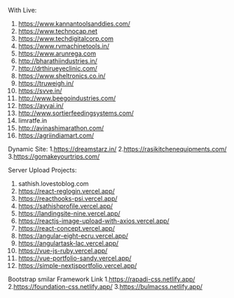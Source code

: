 With Live:

1) https://www.kannantoolsanddies.com/
2) https://www.technocap.net
3) https://www.techdigitalcorp.com
4) https://www.rvmachinetools.in/
5) https://www.arunrega.com
6) http://bharathiindustries.in/
7) http://drthirueyeclinic.com/
8) https://www.sheltronics.co.in/
9) https://truweigh.in/
10) https://svve.in/
11) http://www.beegoindustries.com/
12) https://ayyai.in/
13) http://www.sortierfeedingsystems.com/
14) limratfe.in
15) http://avinashimarathon.com/
16) https://agriindiamart.com/

Dynamic Site:
1.https://dreamstarz.in/ 
2.https://rasikitchenequipments.com/
3.https://gomakeyourtrips.com/

Server Upload Projects:
1) sathish.lovestoblog.com
2) https://react-reglogin.vercel.app/
3) https://reacthooks-psi.vercel.app/
4) https://sathishprofile.vercel.app/
5) https://landingsite-nine.vercel.app/
6) https://reactjs-image-upload-with-axios.vercel.app/
7) https://react-concept.vercel.app/
8) https://angular-eight-ecru.vercel.app/
9) https://angulartask-lac.vercel.app/
10) https://vue-js-ruby.vercel.app/
11) https://vue-portfolio-sandy.vercel.app/
12) https://simple-nextjsportfolio.vercel.app/

Bootstrap smilar Framework Link 
1.https://rapadi-css.netlify.app/
2.https://foundation-css.netlify.app/
3.https://bulmacss.netlify.app/
